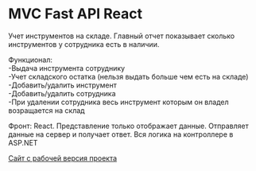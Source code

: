 # MVC Fast API React
Учет инструментов на складе. Главный отчет показывает сколько инструментов у сотрудника есть в наличии.

Функционал:</br>
-Выдача инструмента сотруднику</br>
-Учет складского остатка (нельзя выдать больше чем есть на складе)</br>
-Добавить/удалить инструмент</br>
-Добавить/удалить сотрудника</br>
-При удалении сотрудника весь инструмент которым он владел возращается на склад

Фронт: React. Представление только отображает данные. Отправляет данные на сервер и получает ответ. Вся логика на контроллере в ASP.NET

[Сайт с рабочей версия проекта](http://kpworkers.ru:6010/)


